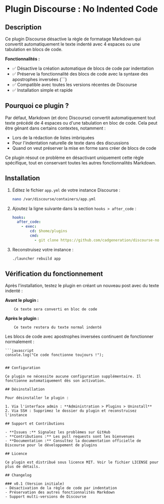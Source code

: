 # Plugin Discourse : No Indented Code

## Description

Ce plugin Discourse désactive la règle de formatage Markdown qui convertit automatiquement le texte indenté avec 4 espaces ou une tabulation en blocs de code.

**Fonctionnalités :**
- ✅ Désactive la création automatique de blocs de code par indentation
- ✅ Préserve la fonctionnalité des blocs de code avec la syntaxe des apostrophes inversées (```)
- ✅ Compatible avec toutes les versions récentes de Discourse
- ✅ Installation simple et rapide

## Pourquoi ce plugin ?

Par défaut, Markdown (et donc Discourse) convertit automatiquement tout texte précédé de 4 espaces ou d'une tabulation en bloc de code. Cela peut être gênant dans certains contextes, notamment :

- Lors de la rédaction de listes imbriquées
- Pour l'indentation naturelle de texte dans des discussions
- Quand on veut préserver la mise en forme sans créer de blocs de code

Ce plugin résout ce problème en désactivant uniquement cette règle spécifique, tout en conservant toutes les autres fonctionnalités Markdown.

## Installation

1. Éditez le fichier `app.yml` de votre instance Discourse :
   ```bash
   nano /var/discourse/containers/app.yml
   ```

2. Ajoutez la ligne suivante dans la section `hooks > after_code` :
   ```yaml
   hooks:
     after_code:
       - exec:
           cd: $home/plugins
           cmd:
             - git clone https://github.com/cadgeneration/discourse-no-indented-code.git
   ```

3. Reconstruisez votre instance :
   ```bash
   ./launcher rebuild app
   ```

## Vérification du fonctionnement

Après l'installation, testez le plugin en créant un nouveau post avec du texte indenté :

**Avant le plugin :**
```
    Ce texte sera converti en bloc de code
```

**Après le plugin :**
```
    Ce texte restera du texte normal indenté
```

Les blocs de code avec apostrophes inversées continuent de fonctionner normalement :
```
```javascript
console.log("Ce code fonctionne toujours !");
```
```

## Configuration

Ce plugin ne nécessite aucune configuration supplémentaire. Il fonctionne automatiquement dès son activation.

## Désinstallation

Pour désinstaller le plugin :

1. Via l'interface admin : **Administration > Plugins > Uninstall**
2. Via SSH : Supprimez le dossier du plugin et reconstruisez l'instance

## Support et Contributions

- **Issues :** Signalez les problèmes sur GitHub
- **Contributions :** Les pull requests sont les bienvenues
- **Documentation :** Consultez la documentation officielle de Discourse pour le développement de plugins

## Licence

Ce plugin est distribué sous licence MIT. Voir le fichier LICENSE pour plus de détails.

## Changelog

### v0.1 (Version initiale)
- Désactivation de la règle de code par indentation
- Préservation des autres fonctionnalités Markdown
- Support multi-versions de Discourse


